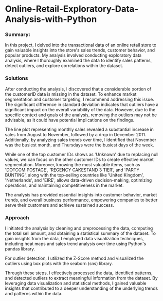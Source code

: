 # Online-Retail-Exploratory-Data-Analysis-with-Python

### Summary:

In this project, I delved into the transactional data of an online retail store to gain valuable insights into the store's sales trends, customer behavior, and popular products. My analysis involved conducting exploratory data analysis, where I thoroughly examined the data to identify sales patterns, detect outliers, and explore correlations within the dataset.


### Solutions

After conducting the analysis, I discovered that a considerable portion of the customerID data is missing in the dataset. To enhance market segmentation and customer targeting, I recommend addressing this issue. The significant difference in standard deviation indicates that outliers have a significant impact on the overall variability of the data. However, due to the specific context and goals of the analysis, removing the outliers may not be advisable, as it could have potential implications on the findings.

The line plot representing monthly sales revealed a substantial increase in sales from August to November, followed by a drop in December 2011. Additionally, by analyzing sales trends over time, I identified that November was the busiest month, and Thursdays were the busiest days of the week.

While one of the top customer IDs shows as 'Unknown' due to replacing null values, we can focus on the other customer IDs to create effective market segmentation. Moreover, knowing the most valuable items, such as 'DOTCOM POSTAGE', 'REGENCY CAKESTAND 3 TIER', and 'PARTY BUNTING', along with the top-selling countries like 'United Kingdom', 'Netherlands', and 'EIRE', allows data-driven decision-making, optimizing operations, and maintaining competitiveness in the market.

The analysis has provided essential insights into customer behavior, market trends, and overall business performance, empowering companies to better serve their customers and achieve sustained success.


### Approach

I initiated the analysis by cleaning and preprocessing the data, computing the total sell amount, and obtaining a statistical summary of the dataset. To gain insights from the data, I employed data visualization techniques, including heat maps and sales trend analysis over time using Python's pandas library.

For outlier detection, I utilized the Z-Score method and visualized the outliers using box plots with the seaborn (sns) library.

Through these steps, I effectively processed the data, identified patterns, and detected outliers to extract meaningful information from the dataset. By leveraging data visualization and statistical methods, I gained valuable insights that contributed to a deeper understanding of the underlying trends and patterns within the data.
